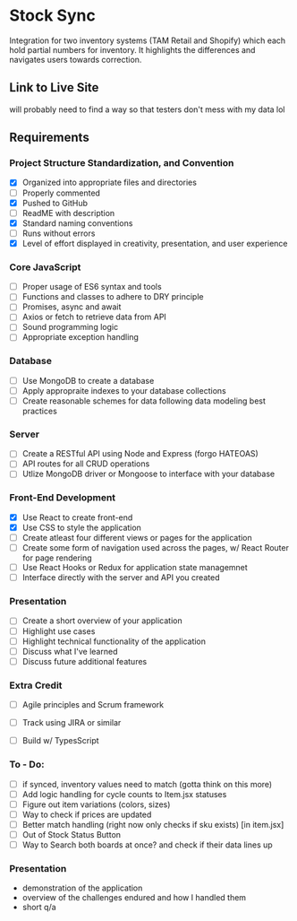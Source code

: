 # Stock Sync
Integration for two inventory systems (TAM Retail and Shopify) which each hold partial numbers for inventory. It highlights the differences and navigates users towards correction. 

## Link to Live Site
will probably need to find a way so that testers don't mess with my data lol

## Requirements
### Project Structure Standardization, and Convention
- [X] Organized into appropriate files and directories
- [ ] Properly commented
- [X] Pushed to GitHub
- [ ] ReadME with description 
- [X] Standard naming conventions
- [ ] Runs without errors
- [X] Level of effort displayed in creativity, presentation, and user experience
### Core JavaScript
- [ ] Proper usage of ES6 syntax and tools
- [ ] Functions and classes to adhere to DRY principle
- [ ] Promises, async and await
- [ ] Axios or fetch to retrieve data from API
- [ ] Sound programming logic
- [ ] Appropriate exception handling
### Database
- [ ] Use MongoDB to create a database
- [ ] Apply appropraite indexes to your database collections
- [ ] Create reasonable schemes for data following data modeling best practices
### Server
- [ ] Create a RESTful API using Node and Express (forgo HATEOAS)
- [ ] API routes for all CRUD operations
- [ ] Utlize MongoDB driver or Mongoose to interface with your database
### Front-End Development
- [X] Use React to create front-end
- [X] Use CSS to style the application
- [ ] Create atleast four different views or pages for the application
- [ ] Create some form of navigation used across the pages, w/ React Router for page rendering
- [ ] Use React Hooks or Redux for application state managemnet
- [ ] Interface directly with the server and API you created 
### Presentation
- [ ] Create a short overview of your application
- [ ] Highlight use cases
- [ ] Highlight technical functionality of the application
- [ ] Discuss what I've learned
- [ ] Discuss future additional features
### Extra Credit 
- [ ] Agile principles and Scrum framework
- [ ] Track using JIRA or similar
- [ ] Build w/ TypesScript 


### To - Do:
- [ ] if synced, inventory values need to match (gotta think on this more)
- [ ] Add logic handling for cycle counts to Item.jsx statuses
- [ ] Figure out item variations (colors, sizes)
- [ ] Way to check if prices are updated
- [ ] Better match handling (right now only checks if sku exists) [in item.jsx]
- [ ] Out of Stock Status Button
- [ ] Way to Search both boards at once? and check if their data lines up

### Presentation
- demonstration of the application
- overview of the challenges endured and how I handled them
- short q/a